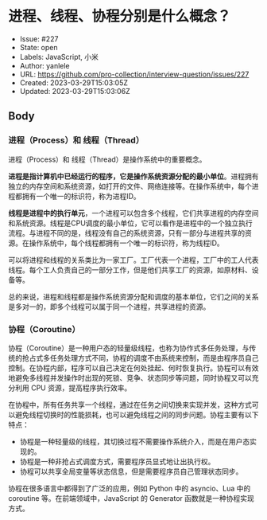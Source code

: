 # 进程、线程、协程分别是什么概念？

- Issue: #227
- State: open
- Labels: JavaScript, 小米
- Author: yanlele
- URL: https://github.com/pro-collection/interview-question/issues/227
- Created: 2023-03-29T15:03:05Z
- Updated: 2023-03-29T15:03:06Z

## Body

### 进程（Process）和 线程（Thread）
进程（Process）和 线程（Thread）是操作系统中的重要概念。

**进程是指计算机中已经运行的程序，它是操作系统资源分配的最小单位**。进程拥有独立的内存空间和系统资源，如打开的文件、网络连接等。在操作系统中，每个进程都拥有一个唯一的标识符，称为进程ID。

**线程是进程中的执行单元**，一个进程可以包含多个线程，它们共享进程的内存空间和系统资源。线程是CPU调度的最小单位，它可以看作是进程中的一个独立执行流程。与进程不同的是，线程没有自己的系统资源，只有一部分与进程共享的资源。在操作系统中，每个线程都拥有一个唯一的标识符，称为线程ID。

可以将进程和线程的关系类比为一家工厂。工厂代表一个进程，工厂中的工人代表线程。每个工人负责自己的一部分工作，但是他们共享工厂的资源，如原材料、设备等。

总的来说，进程和线程都是操作系统资源分配和调度的基本单位，它们之间的关系是多对一的，即多个线程可以属于同一个进程，共享进程的资源。

### 协程（Coroutine）
协程（Coroutine）是一种用户态的轻量级线程，也称为协作式多任务处理，与传统的抢占式多任务处理方式不同，协程的调度不由系统来控制，而是由程序员自己控制。在协程内部，程序可以自己决定在何处挂起、何时恢复执行。协程可以有效地避免多线程并发操作时出现的死锁、竞争、状态同步等问题，同时协程又可以充分利用 CPU 资源，提高程序执行效率。

在协程中，所有任务共享一个线程，通过在任务之间切换来实现并发，这种方式可以避免线程切换时的性能损耗，也可以避免线程之间的同步问题。协程主要有以下特点：

- 协程是一种轻量级的线程，其切换过程不需要操作系统介入，而是在用户态实现的。
- 协程是一种非抢占式调度方式，需要程序员显式地让出执行权。
- 协程可以共享全局变量等状态信息，但是需要程序员自己管理状态同步。

协程在很多语言中都得到了广泛的应用，例如 Python 中的 asyncio、Lua 中的 coroutine 等。在前端领域中，JavaScript 的 Generator 函数就是一种协程实现方式。

